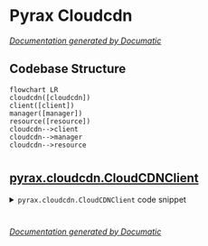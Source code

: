 # Pyrax Cloudcdn

[_Documentation generated by Documatic_](https://www.documatic.com)

<!---Documatic-section-Codebase Structure-start--->
## Codebase Structure

<!---Documatic-block-system_architecture-start--->
```mermaid
flowchart LR
cloudcdn([cloudcdn])
client([client])
manager([manager])
resource([resource])
cloudcdn-->client
cloudcdn-->manager
cloudcdn-->resource
```
<!---Documatic-block-system_architecture-end--->

# #
<!---Documatic-section-Codebase Structure-end--->

<!---Documatic-section-pyrax.cloudcdn.CloudCDNClient-start--->
## [pyrax.cloudcdn.CloudCDNClient](8-pyrax_cloudcdn.md#pyrax.cloudcdn.CloudCDNClient)

<!---Documatic-section-CloudCDNClient-start--->
<!---Documatic-block-pyrax.cloudcdn.CloudCDNClient-start--->
<details>
	<summary><code>pyrax.cloudcdn.CloudCDNClient</code> code snippet</summary>

```python
class CloudCDNClient(BaseClient):

    def __init__(self, *args, **kwargs):
        super(CloudCDNClient, self).__init__(*args, **kwargs)
        self.name = 'Cloud CDN'

    def _configure_manager(self):
        """
        Creates the Manager instances to handle monitoring.
        """
        self._flavor_manager = CloudCDNFlavorManager(self, uri_base='flavors', resource_class=CloudCDNFlavor, response_key=None, plural_response_key='flavors')
        self._services_manager = CloudCDNServiceManager(self, uri_base='services', resource_class=CloudCDNService, response_key=None, plural_response_key='services')

    def ping(self):
        """Ping the server

        Returns None if successful, or raises some exception...TODO
        """
        self.method_get('/ping')

    def list_flavors(self):
        """List CDN flavors."""
        return self._flavor_manager.list()

    def get_flavor(self, flavor_id):
        """Get one CDN flavor."""
        return self._flavor_manager.get(flavor_id)

    def list_services(self, limit=None, marker=None):
        """List CDN services."""
        return self._services_manager.list(limit=limit, marker=marker)

    def get_service(self, service_id):
        """Get one CDN service."""
        return self._services_manager.get(service_id)

    def create_service(self, name, flavor_id, domains, origins, restrictions=None, caching=None):
        """Create a new CDN service.

        Arguments:
        name: The name of the service.
        flavor_id: The ID of the flavor to use for this service.
        domains: A list of dictionaries, each of which has a required
                 key "domain" and optional key "protocol" (the default
                 protocol is http).
        origins: A list of dictionaries, each of which has a required
                 key "origin" which is the URL or IP address to pull
                 origin content from. Optional keys include "port" to
                 use a port other than the default of 80, and "ssl"
                 to enable SSL, which is disabled by default.
        caching: An optional

        """
        return self._services_manager.create(name, flavor_id, domains, origins, restrictions, caching)

    def patch_service(self, service_id, changes):
        """Update a CDN service with a patch

        Arguments:
        service_id: The ID of the service to update.
        changes: A list of dictionaries containing the following keys:
                 op, path, and value. The "op" key can be any of the
                 following actions: add, replace, or remove. Path
                 is the path to update. A value must be specified for
                 add or replace ops, but can be omitted for remove.
        """
        self._services_manager.patch(service_id, changes)

    def delete_service(self, service):
        """Delete a CDN service."""
        self._services_manager.delete(service)

    def delete_assets(self, service_id, url=None, all=False):
        """Delete CDN assets

        Arguments:
        service_id: The ID of the service to delete from.
        url: The URL at which to delete assets
        all: When True, delete all assets associated with the service_id.

        You cannot specifiy both url and all.
        """
        self._services_manager.delete_assets(service_id, url, all)

    def list(self, limit=None, marker=None):
        """Not applicable in Cloud CDN."""
        raise NotImplementedError

    def get(self, item):
        """Not applicable in Cloud CDN."""
        raise NotImplementedError

    def create(self, *args, **kwargs):
        """Not applicable in Cloud CDN."""
        raise NotImplementedError

    def delete(self, item):
        """Not applicable in Cloud CDN."""
        raise NotImplementedError

    def find(self, **kwargs):
        """Not applicable in Cloud CDN."""
        raise NotImplementedError

    def findall(self, **kwargs):
        """Not applicable in Cloud CDN."""
        raise NotImplementedError
```
</details>
<!---Documatic-block-pyrax.cloudcdn.CloudCDNClient-end--->
<!---Documatic-section-CloudCDNClient-end--->

# #
<!---Documatic-section-pyrax.cloudcdn.CloudCDNClient-end--->

[_Documentation generated by Documatic_](https://www.documatic.com)